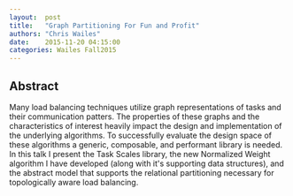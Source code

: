 ```yaml
--- 
layout:  post 
title:   "Graph Partitioning For Fun and Profit"
authors: "Chris Wailes" 
date:    2015-11-20 04:15:00 
categories: Wailes Fall2015
--- 
```

## Abstract

Many load balancing techniques utilize graph representations of tasks and their
communication patters.  The properties of these graphs and the characteristics
of interest heavily impact the design and implementation of the underlying
algorithms.  To successfully evaluate the design space of these algorithms a
generic, composable, and performant library is needed.  In this talk I present
the Task Scales library, the new Normalized Weight algorithm I have developed
(along with it's supporting data structures), and the abstract model that
supports the relational partitioning necessary for topologically aware load
balancing.
